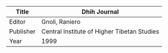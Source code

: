 |Title | Dhih Journal 
| --- | --- 
|Editor | Gnoli, Raniero
|Publisher | Central Institute of Higher Tibetan Studies
|Year | 1999